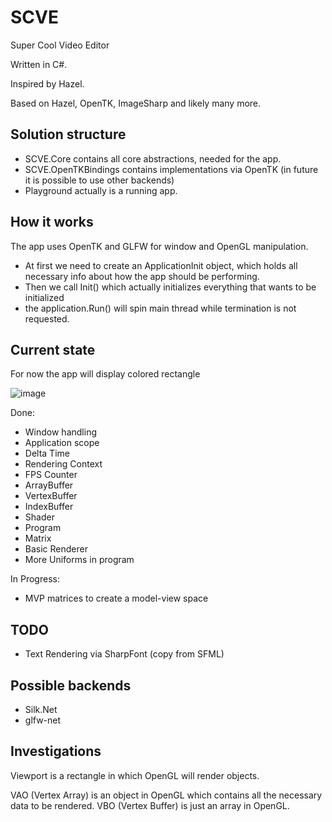 # SCVE
Super Cool Video Editor

Written in C#.

Inspired by Hazel.

Based on Hazel, OpenTK, ImageSharp and likely many more.

## Solution structure
- SCVE.Core contains all core abstractions, needed for the app.
- SCVE.OpenTKBindings contains implementations via OpenTK (in future it is possible to use other backends)
- Playground actually is a running app.

## How it works
The app uses OpenTK and GLFW for window and OpenGL manipulation.

- At first we need to create an ApplicationInit object, which holds all necessary info about how the app should be performing.
- Then we call Init() which actually initializes everything that wants to be initialized
- the application.Run() will spin main thread while termination is not requested.

## Current state
For now the app will display colored rectangle

![image](https://user-images.githubusercontent.com/44116740/137251769-ec6802f0-4337-4f71-894f-0a3f544b907c.png)

Done: 
- Window handling
- Application scope
- Delta Time
- Rendering Context
- FPS Counter
- ArrayBuffer
- VertexBuffer
- IndexBuffer
- Shader
- Program
- Matrix
- Basic Renderer
- More Uniforms in program

In Progress:
- MVP matrices to create a model-view space

## TODO
- Text Rendering via SharpFont (copy from SFML)

## Possible backends
- Silk.Net
- glfw-net

## Investigations

Viewport is a rectangle in which OpenGL will render objects. 

VAO (Vertex Array) is an object in OpenGL which contains all the necessary data to be rendered. 
VBO (Vertex Buffer) is just an array in OpenGL.